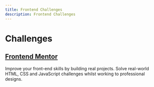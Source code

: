 ```yaml
---
title: Frontend Challenges
description: Frontend Challenges
---
```


# Challenges

## [Frontend Mentor](https://www.frontendmentor.io/)
Improve your front-end skills by building real projects. Solve real-world HTML, CSS and JavaScript challenges whilst working to professional designs.